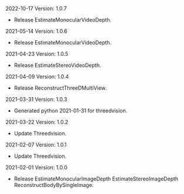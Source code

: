 2022-10-17 Version: 1.0.7
- Release EstimateMonocularVideoDepth.

2021-05-14 Version: 1.0.6
- Release EstimateMonocularVideoDepth.

2021-04-23 Version: 1.0.5
- Release EstimateStereoVideoDepth.

2021-04-09 Version: 1.0.4
- Release ReconstructThreeDMultiView.

2021-03-31 Version: 1.0.3
- Generated python 2021-01-31 for threedvision.

2021-03-22 Version: 1.0.2
- Update Threedvision.

2021-02-07 Version: 1.0.1
- Update Threedvision.

2021-02-01 Version: 1.0.0
- Release EstimateMonocularImageDepth EstimateStereoImageDepth ReconstructBodyBySingleImage.

